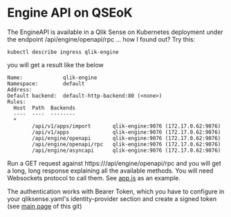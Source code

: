 # Engine API on QSEoK

The EngineAPI is available in a Qlik Sense on Kubernetes deployment under the endpoint
/api/engine/openapi/rpc ... how I found out? Try this:
```
kubectl describe ingress qlik-engine
```
you will get a result like the below
```
Name:             qlik-engine
Namespace:        default
Address:
Default backend:  default-http-backend:80 (<none>)
Rules:
  Host  Path  Backends
  ----  ----  --------
  *
        /api/v1/apps/import       qlik-engine:9076 (172.17.0.62:9076)
        /api/v1/apps              qlik-engine:9076 (172.17.0.62:9076)
        /api/engine/openapi       qlik-engine:9076 (172.17.0.62:9076)
        /api/engine/openapi/rpc   qlik-engine:9076 (172.17.0.62:9076)
        /api/engine/asyncapi      qlik-engine:9076 (172.17.0.62:9076)
```
Run a GET request against https://<yourserver>/api/engine/openapi/rpc and you will get a long, long response explaining all 
the available methods. You will need Websockets protocol to call them. See <a href="app.js">app.js</a> as an example.
  
The authentication works with Bearer Token, which you have to configure in your qliksense.yaml's identity-provider section and create a signed token (see <a href="../../..">main page</a> of this git)

